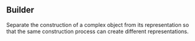 ## Builder

Separate the construction of a complex object from its representation so that the same construction process can create different representations. 